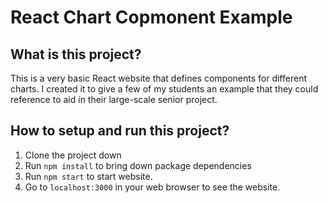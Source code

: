 # React Chart Copmonent Example

## What is this project?

This is a very basic React website that defines components for different charts.
I created it to give a few of my students an example that they could reference to aid in their large-scale senior project.

## How to setup and run this project?

1. Clone the project down
1. Run `npm install` to bring down package dependencies
1. Run `npm start` to start website.
1. Go to `localhost:3000` in your web browser to see the website.